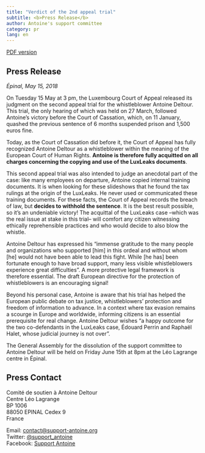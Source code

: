 ```yaml
---
title: "Verdict of the 2nd appeal trial"
subtitle: <b>Press Release</b> 
author: Antoine's support committee
category: pr
lang: en
---
```


<a href="/docs/pr/2018-05-15-pr-EN-luxleaks-appeal2-verdict.pdf"><i class="fa fa-file-pdf-o"></i> <span>PDF version</span></a>

## Press Release

_Épinal, May 15, 2018_

On Tuesday 15 May at 3 pm, the Luxembourg Court of Appeal released its judgment on the second appeal trial for the whistleblower Antoine Deltour. This trial, the only hearing of which was held on 27 March, followed Antoine’s victory before the Court of Cassation, which, on 11 January, quashed the previous sentence of 6 months suspended prison and 1,500 euros fine. 

Today, as the Court of Cassation did before it, the Court of Appeal has fully recognized Antoine Deltour as a whistleblower within the meaning of the European Court of Human Rights. **Antoine is therefore fully acquitted on all charges concerning the copying and use of the LuxLeaks documents**.

This second appeal trial was also intended to judge an anecdotal part of the case: like many employees on departure, Antoine copied internal training documents. It is when looking for these slideshows that he found the tax rulings at the origin of the LuxLeaks. He never used or communicated these training documents. For these facts, the Court of Appeal records the breach of law, but **decides to withhold the sentence**. It is the best result possible, so it’s an undeniable victory! The acquittal of the LuxLeaks case –which was the real issue at stake in this trial– will comfort any citizen witnessing ethically reprehensible practices and who would decide to also blow the whistle.

Antoine Deltour has expressed his “immense gratitude to the many people and organizations who supported [him] in this ordeal and without whom [he] would not have been able to lead this fight. While [he has] been fortunate enough to have broad support, many less visible whistleblowers experience great difficulties”. A more protective legal framework is therefore essential. The draft European directive for the protection of whistleblowers is an encouraging signal! 

Beyond his personal case, Antoine is aware that his trial has helped the European public debate on tax justice, whistleblowers’ protection and freedom of information to advance. In a context where tax evasion remains a scourge in Europe and worldwide, informing citizens is an essential prerequisite for real change. Antoine Deltour wishes “a happy outcome for the two co-defendants in the LuxLeaks case, Édouard Perrin and Raphaël Halet, whose judicial journey is not over”.

The General Assembly for the dissolution of the support committee to Antoine Deltour will be held on Friday June 15th at 8pm at the Léo Lagrange centre in Épinal.


## Press Contact

Comité de soutien à Antoine Deltour  
Centre Léo Lagrange  
BP 1006  
88050 EPINAL Cedex 9  
France  

Email: [contact@support-antoine.org](mailto:contact@support-antoine.org)  
Twitter: [@support_antoine](https://twitter.com/support_antoine)  
Facebook: [Support Antoine](https://www.facebook.com/pages/Support-Antoine/388682861307176)
